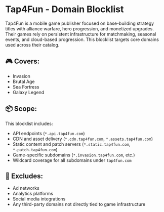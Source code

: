 # Tap4Fun - Domain Blocklist

Tap4Fun is a mobile game publisher focused on base-building strategy titles with alliance warfare, hero progression, and monetized upgrades. Their games rely on persistent infrastructure for matchmaking, seasonal events, and cloud-based progression. This blocklist targets core domains used across their catalog.

## 🎮 Covers:
- Invasion
- Brutal Age
- Sea Fortress
- Galaxy Legend

## 📦 Scope:
This blocklist includes:
- API endpoints (`*.api.tap4fun.com`)
- CDN and asset delivery (`*.cdn.tap4fun.com`, `*.assets.tap4fun.com`)
- Static content and patch servers (`*.static.tap4fun.com`, `*.patch.tap4fun.com`)
- Game-specific subdomains (`*.invasion.tap4fun.com`, etc.)
- Wildcard coverage for all subdomains under `tap4fun.com`

## 🚫 Excludes:
- Ad networks
- Analytics platforms
- Social media integrations
- Any third-party domains not directly tied to game infrastructure